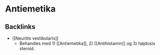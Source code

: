 # Antiemetika
## Backlinks
* [[Neuritis vestibularis]]
	* Behandles med 1) [[Antiemetika]], 2) [[Antihistamin]] og 3) højdosis steroid.

<!-- #anki/deck/Medicine #anki/tag/med/Pharmacology -->

<!-- {BearID:5879D7FB-CB20-4DA6-AB53-B9004174B0B1-65488-000070EAE9FD520A} -->
